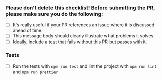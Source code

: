 ### Please don't delete this checklist! Before submitting the PR, please make sure you do the following:
- [ ] It's really useful if your PR references an issue where it is discussed ahead of time.
- [ ] This message body should clearly illustrate what problems it solves.
- [ ] Ideally, include a test that fails without this PR but passes with it.

### Tests
- [ ] Run the tests with `npm run test` and lint the project with `npm run lint` and `npm run prettier`
